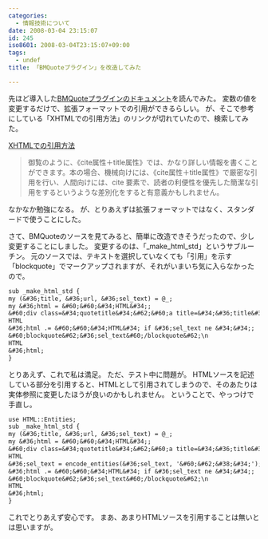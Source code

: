 ```yaml
---
categories:
  - 情報技術について
date: 2008-03-04 23:15:07
id: 245
iso8601: 2008-03-04T23:15:07+09:00
tags:
  - undef
title: 「BMQuoteプラグイン」を改造してみた

---
```


先ほど導入した<a title="BMQuoteプラグイン" href="http://labs.m-logic.jp/plugins/mt-bmquote/docs/mt-bmquote.html" target="_blank">BMQuoteプラグインのドキュメント</a>を読んでみた。
変数の値を変更するだけで、拡張フォーマットでの引用ができるらしい。
が、そこで参考にしている「XHTMLでの引用方法」のリンクが切れていたので、検索してみた。
<div class="quotetitle"><a title="XHTMLでの引用方法" href="http://www.nagaitosiya.com/c/quotation.html" target="_blank">XHTMLでの引用方法</a></div>
<blockquote>御覧のように、《cite属性＋title属性》では、かなり詳しい情報を書くことができます。本の場合、機械向けには、《cite属性＋title属性》で厳密な引用を行い、人間向けには、cite 要素で、読者の利便性を優先した簡潔な引用をするというような差別化をすると有意義かもしれません。</blockquote>
なかなか勉強になる。
が、とりあえずは拡張フォーマットではなく、スタンダードで使うことにした。


さて、BMQuoteのソースを見てみると、簡単に改造できそうだったので、少し変更することにしました。
変更するのは、「_make_html_std」というサブルーチン。
元のソースでは、テキストを選択していなくても「引用」を示す「blockquote」でマークアップされますが、それがいまいち気に入らなかったので。
```default
sub _make_html_std {
my (&#36;title, &#36;url, &#36;sel_text) = @_;
my &#36;html = &#60;&#60;&#34;HTML&#34;;
&#60;div class=&#34;quotetitle&#34;&#62;&#60;a title=&#34;&#36;title&#34; href=&#34;&#36;url&#34; target=&#34;_blank&#34;&#62;&#36;title&#60;/a&#62;&#60;/div&#62;\n
HTML
&#36;html .= &#60;&#60;&#34;HTML&#34; if &#36;sel_text ne &#34;&#34;;
&#60;blockquote&#62;&#36;sel_text&#60;/blockquote&#62;\n
HTML
&#36;html;
}
```
とりあえず、これで私は満足。
ただ、テスト中に問題が。
HTMLソースを記述している部分を引用すると、HTMLとして引用されてしまうので、そのあたりは実体参照に変更したほうが良いのかもしれません。
ということで、やっつけで手直し。
```default
use HTML::Entities;
sub _make_html_std {
my (&#36;title, &#36;url, &#36;sel_text) = @_;
my &#36;html = &#60;&#60;&#34;HTML&#34;;
&#60;div class=&#34;quotetitle&#34;&#62;&#60;a title=&#34;&#36;title&#34; href=&#34;&#36;url&#34; target=&#34;_blank&#34;&#62;&#36;title&#60;/a&#62;&#60;/div&#62;\n
HTML
&#36;sel_text = encode_entities(&#36;sel_text, '&#60;&#62;&#38;&#34;');
&#36;html .= &#60;&#60;&#34;HTML&#34; if &#36;sel_text ne &#34;&#34;;
&#60;blockquote&#62;&#36;sel_text&#60;/blockquote&#62;\n
HTML
&#36;html;
}
```
これでとりあえず安心です。
まあ、あまりHTMLソースを引用することは無いとは思いますが&#133;。
    	